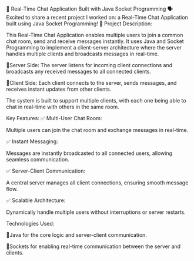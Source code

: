 🚀 Real-Time Chat Application Built with Java Socket Programming 🗣️
Excited to share a recent project I worked on: a Real-Time Chat Application built using Java Socket Programming! 🎉
Project Description:

This Real-Time Chat Application enables multiple users to join a common chat room, send and receive messages instantly. It uses Java and Socket Programming to implement a client-server architecture where the server handles multiple clients and broadcasts messages in real-time.

🔹Server Side: The server listens for incoming client connections and broadcasts any received messages to all connected clients.

🔹Client Side: Each client connects to the server, sends messages, and receives instant updates from other clients.

The system is built to support multiple clients, with each one being able to chat in real-time with others in the same room.


Key Features:
✅ Multi-User Chat Room:

Multiple users can join the chat room and exchange messages in real-time.

✅ Instant Messaging: 

Messages are instantly broadcasted to all connected users, allowing seamless communication.

✅ Server-Client Communication:

A central server manages all client connections, ensuring smooth message flow.

✅ Scalable Architecture:

Dynamically handle multiple users without interruptions or server restarts.

Technologies Used:

🔹Java for the core logic and server-client communication.

🔹Sockets for enabling real-time communication between the server and clients.

